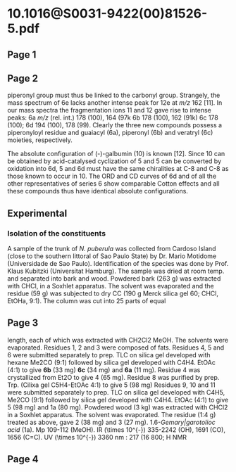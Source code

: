 # 10.1016@S0031-9422(00)81526-5.pdf

## Page 1



## Page 2

piperonyl group must thus be linked to the carbonyl group. Strangely, the mass spectrum of 6e lacks another intense peak for 12e at _m/z_ 162 [11]. In our mass spectra the fragmentation ions 11 and 12 gave rise to intense peaks: 6a _m/z_ (rel. int.) 178 (100), 164 (97k 6b 178 (100), 162 (91k) 6c 178 (100); 6d 194 (100), 178 (99). Clearly the three new compounds possess a piperonyloyl residue and guaiacyl (6a), piperonyl (6b) and veratryl (6c) moieties, respectively.

The absolute configuration of (-)-galbumin (10) is known [12]. Since 10 can be obtained by acid-catalysed cyclization of 5 and 5 can be converted by oxidation into 6d, 5 and 6d must have the same chiralities at C-8 and C-8 as those known to occur in 10. The ORD and CD curves of 6d and of all the other representatives of series 6 show comparable Cotton effects and all these compounds thus have identical absolute configurations.

## Experimental

### Isolation of the constituents

A sample of the trunk of _N. puberula_ was collected from Cardoso Island (close to the southern littoral of Sao Paulo State) by Dr. Mario Motidome (Universidade de Sao Paulo). Identification of the species was done by Prof. Klaus Kubitzki (Universitat Hamburg). The sample was dried at room temp. and separated into bark and wood. Powdered bark (263 g) was extracted with CHCl, in a Soxhlet apparatus. The solvent was evaporated and the residue (59 g) was subjected to dry CC (190 g Merck silica gel 60; CHCl, EtOHa, 9:1). The column was cut into 25 parts of equal 

## Page 3

length, each of which was extracted with CH2Cl2 MeOH. The solvents were evaporated. Residues 1, 2 and 3 were composed of fats. Residues 4, 5 and 6 were submitted separately to prep. TLC on silica gel developed with hexane Me2CO (9:1) followed by silica gel developed with C4H4. EtOAc (4:1) to give **6b** (33 mg) **6c** (34 mg) and **6a** (11 mg). Residue 4 was crystallized from Et2O to give 4 (65 mg). Residue 8 was purified by prep. Trp. (Cilixa gel C5H4-EtOAc 4:1) to give 5 (98 mg) Residues 9, 10 and 11 were submitted separately to prep. TLC on silica gel developed with C4H5, Me2CO (9:1) followed by silica gel developed with C4H4. EtOAc (4:1) to give 5 (98 mg) and 1a (80 mg). Powdered wood (3 kg) was extracted with CHCl2 in a Soxhlet apparatus. The solvent was evaporated. The residue (1:4 g) treated as above, gave 2 (38 mg) and 3 (27 mg).
1.6-_Gemary|garotolioc acid_ (1a). Mp 109-112 (MeOH). IR \(\times 10^{-}\) 335-2242 (OH), 1691 (CO), 1656 (C=C). UV \(\times 10^{-}\) 3360 nm : 217 (16 800; H NMR

## Page 4



